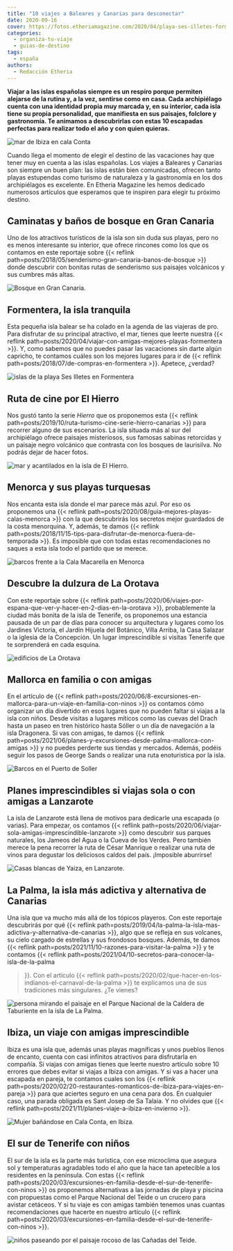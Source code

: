 ```yaml
---
title: "10 viajes a Baleares y Canarias para desconectar"
date: 2020-09-16
cover: https://fotos.etheriamagazine.com/2020/04/playa-ses-illetes-formentera.jpg
categories: 
  - organiza-tu-viaje
  - guias-de-destino
tags: 
  - españa
authors: 
  - Redacción Etheria
---
```


**Viajar a las islas españolas siempre es un respiro porque permiten alejarse de la 
rutina y, a la vez, sentirse como en casa. Cada archipiélago cuenta con una identidad 
propia muy marcada y, en su interior, cada isla tiene su propia personalidad, que 
manifiesta en sus paisajes, folclore y gastronomía. Te animamos a descubrirlas con estas 
10 escapadas perfectas para realizar todo el año y con quien quieras.** 

![mar de Ibiza en cala Conta](https://fotos.etheriamagazine.com/2018/05/Ibiza-cala-conta_NC_2.jpg "Cala Conta en Ibiza.")

Cuando llega el momento de elegir el destino de las vacaciones hay que tener muy en 
cuenta a las islas españolas. Los viajes a Baleares y Canarias son siempre un buen plan: 
las islas están bien comunicadas, ofrecen tanto playas estupendas como turismo de 
naturaleza y la gastronomía en los dos archipiélagos es excelente. En Etheria Magazine 
les hemos dedicado numerosos artículos que esperamos que te inspiren para elegir tu 
próximo destino. 

## Caminatas y baños de bosque en Gran Canaria

Uno de los atractivos turísticos de la isla son sin duda sus playas, pero no es menos 
interesante su interior, que ofrece rincones como los que os contamos en este reportaje 
sobre {{< reflink path=posts/2018/05/senderismo-gran-canaria-banos-de-bosque >}} donde 
descubrir con bonitas rutas de senderismo sus paisajes volcánicos y sus cumbres más 
altas. 

![Bosque en Gran Canaria.](https://fotos.etheriamagazine.com/2018/05/gran-canaria-bosque.jpg "Bosque en Gran Canaria.")

## Formentera, la isla tranquila

Esta pequeña isla balear se ha colado en la agenda de las viajeras de pro. Para 
disfrutar de su principal atractivo, el mar, tienes que leerte nuestra {{< reflink 
path=posts/2020/04/viajar-con-amigas-mejores-playas-formentera >}}. Y, como sabemos que 
no puedes pasar las vacaciones sin darte algún capricho, te contamos cuáles son los 
mejores lugares para ir de {{< reflink path=posts/2018/07/de-compras-en-formentera >}}. 
Apetece, ¿verdad? 

![islas de la playa Ses Illetes en Formentera](https://fotos.etheriamagazine.com/2020/04/playa-ses-illetes-formentera.jpg "Playa Ses Illetes (Formentera).")

## Ruta de cine por El Hierro

Nos gustó tanto la serie _Hierro_ que os proponemos esta {{< reflink 
path=posts/2019/10/ruta-turismo-cine-serie-hierro-canarias >}} para recorrer alguno de 
sus escenarios. La isla situada más al sur del archipiélago ofrece paisajes misteriosos, 
sus famosas sabinas retorcidas y un paisaje negro volcánico que contrasta con los 
bosques de laurisilva. No podrás dejar de hacer fotos. 

![mar y acantilados en la isla de El Hierro.](https://fotos.etheriamagazine.com/2019/10/serie-hierro.jpg "Acantilados en la isla de El Hierro.")

## Menorca y sus playas turquesas

Nos encanta esta isla donde el mar parece más azul. Por eso os proponemos una {{< 
reflink path=posts/2020/08/guia-mejores-playas-calas-menorca >}} con la que descubrirás 
los secretos mejor guardados de la costa menorquina. Y, además, te damos {{< reflink 
path=posts/2018/11/15-tips-para-disfrutar-de-menorca-fuera-de-temporada >}}. Es 
imposible que con todas estas recomendaciones no saques a esta isla todo el partido que 
se merece. 

![barcos frente a la Cala Macarella en Menorca](https://fotos.etheriamagazine.com/2020/08/playa-menorca-Macarella.jpg "Cala Macarella (Menorca).")

## Descubre la dulzura de La Orotava

Con este reportaje sobre {{< reflink 
path=posts/2020/06/viajes-por-espana-que-ver-y-hacer-en-2-dias-en-la-orotava >}}, 
probablemente la ciudad más bonita de la isla de Tenerife, os proponemos una estancia 
pausada de un par de días para conocer su arquitectura y lugares como los Jardines 
Victoria, el Jardín Hijuela del Botánico, Villa Arriba, la Casa Salazar o la iglesia de 
la Concepción. Un lugar imprescindible si visitas Tenerife que te sorprenderá en cada 
esquina. 

![edificios de La Orotava](https://fotos.etheriamagazine.com/2020/06/orotava-iglesia-concepcion.jpg "Bello conjunto arquitectónico de La Orotava con las cúpulas de la iglesia de la Concepción. © M. Munar")

## Mallorca en familia o con amigas

En el artículo de {{< reflink 
path=posts/2020/06/8-excursiones-en-mallorca-para-un-viaje-en-familia-con-ninos >}} os 
contamos cómo organizar un día divertido en esos lugares que no pueden faltar si viajas 
a la isla con niños. Desde visitas a lugares míticos como las cuevas del Drach hasta un 
paseo en tren histórico hasta Sóller o un día de navegación a la isla Dragonera. Si vas 
con amigas, te damos {{< reflink 
path=posts/2021/06/planes-y-excursiones-desde-palma-mallorca-con-amigas >}} y no puedes 
perderte sus tiendas y mercados. Además, podéis seguir los pasos de George Sands o 
realizar una ruta enoturistica por la isla. 

![Barcos en el Puerto de Soller](https://fotos.etheriamagazine.com/2020/06/Mallorca-puerto-soller.jpg "Puerto de Sóller (Mallorca).")

## Planes imprescindibles si viajas sola o con amigas a Lanzarote

La isla de Lanzarote está llena de motivos para dedicarle una escapada (o varias). Para 
empezar, os contamos {{< reflink 
path=posts/2020/06/viajar-sola-amigas-imprescindible-lanzarote >}} como descubrir sus 
parques naturales, los Jameos del Agua o la Cueva de los Verdes. Pero también merece la 
pena recorrer la ruta de César Manrique o realizar una ruta de vinos para degustar los 
deliciosos caldos del país. ¡Imposible aburrirse! 

![Casas blancas de Yaiza, en Lanzarote.](https://fotos.etheriamagazine.com/2018/09/Yaiza-Centro-Pueblo-Lanzarote-e1591966966362.jpg "Casas blancas de Yaiza, en Lanzarote.")

## La Palma, la isla más adictiva y alternativa de Canarias

Una isla que va mucho más allá de los tópicos playeros. Con este reportaje descubrirás 
por qué {{< reflink 
path=posts/2019/04/la-palma-la-isla-mas-adictiva-y-alternativa-de-canarias >}}, algo que 
se refleja en sus volcanes, su cielo cargado de estrellas y sus frondosos bosques. 
Además, te damos {{< reflink path=posts/2021/11/10-razones-para-visitar-la-palma >}} y 
te contamos {{< reflink path=posts/2021/04/10-secretos-para-conocer-la-isla-de-la-palma 
>}}. Con el artículo {{< reflink 
path=posts/2020/02/que-hacer-en-los-indianos-el-carnaval-de-la-palma >}} te explicamos 
una de sus tradiciones más singulares. ¿Te vienes? 

![persona mirando el paisaje en el Parque Nacional de la Caldera de Taburiente en la isla de La Palma.](https://fotos.etheriamagazine.com/2019/03/viajar-sola-la-palma-taburiente.jpg "Ruta por el Parque Nacional de la Caldera de Taburiente en la isla de La Palma. © KR")

## Ibiza, un viaje con amigas imprescindible

Ibiza es una isla que, además unas playas magníficas y unos pueblos llenos de encanto, 
cuenta con casi infinitos atractivos para disfrutarla en compañía. Si viajas con amigas 
tienes que leerte nuestro artículo sobre 10 errores que debes evitar si viajas a Ibiza 
con amigas. Y si vas a hacer una escapada en pareja, te contamos cuales son los {{< 
reflink path=posts/2020/02/20-restaurantes-romanticos-de-ibiza-para-viajes-en-pareja >}} 
para que aciertes seguro en una cena para dos. En cualquier caso, una parada obligada es 
Sant Josep de Sa Talaia. Y no olvides que {{< reflink 
path=posts/2021/11/planes-viaje-a-ibiza-en-invierno >}}. 

![Mujer bañándose en Cala Conta, en Ibiza.](https://fotos.etheriamagazine.com/2018/05/Ibiza-cala-conta_NC-e1551949167957.jpg "Cala Conta, en Ibiza.")

## El sur de Tenerife con niños

El sur de la isla es la parte más turística, con ese microclima que asegura sol y 
temperaturas agradables todo el año que la hace tan apetecible a los residentes en la 
península. Con estas {{< reflink 
path=posts/2020/03/excursiones-en-familia-desde-el-sur-de-tenerife-con-ninos >}} os 
proponemos alternativas a las jornadas de playa y piscina con propuestas como el Parque 
Nacional del Teide o un crucero para avistar cetáceos. Y si tu viaje es con amigas 
también tenemos unas cuantas recomendaciones que hacerte en nuestro artículo {{< reflink 
path=posts/2020/03/excursiones-en-familia-desde-el-sur-de-tenerife-con-ninos >}}. 

![niños paseando por el paisaje rocoso de las Cañadas del Teide.](https://fotos.etheriamagazine.com/2020/02/Tenerife-canadas-Teide.jpg "Paseo por las Cañadas del Teide, un plan perfecto en Tenerife para hacer con niños. © SG")
